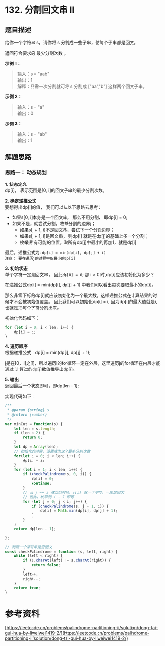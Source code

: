 
# 132. 分割回文串 II
## 题目描述 
给你一个字符串 s，请你将 s 分割成一些子串，使每个子串都是回文。  

返回符合要求的 最少分割次数 。  

**示例 1：**
> 输入：s = "aab"  
> 输出：1  
> 解释：只需一次分割就可将 s 分割成 ["aa","b"] 这样两个回文子串。  

**示例 2：**
> 输入：s = "a"  
> 输出：0  


**示例 3：**
> 输入：s = "ab"  
> 输出：1    

## 解题思路 
### 思路一： 动态规划 
**1. 状态定义**  
dp[i]， 表示范围是[0, i]的回文子串的最少分割次数。  

**2. 确定递推公式**   
要想得出dp[i]的值， 我们可以从以下思路去思考： 
- 如果s[0, i]本身是一个回文串， 那么不用分割， 即dp[i] = 0;
- 如果不是，就尝试分割，枚举分割的边界j；  
	- 如果s[j + 1, i]不是回文串，尝试下一个分割边界；
	- 如果s[j + 1, i]是回文串， 则dp[i] 就是在dp[j]的基础上多一个分割；
	- 枚举j所有可能的位置，取所有dp[j]中最小的再加1，就是dp[i]

最后，递推公式为:   `dp[i] = min(dp[i], dp[j] + i)`    
`注意： 要在遍历j的过程中取最小的dp[i]`  

**3. 初始状态**  
单个字符一定是回文串， 因此`dp[0] = 0`;
那 i > 0 时,dp[i]应该初始化为多少？

在递推公式dp[i] = min(dp[i], dp[j] + 1) 中我们可以看出每次要取最小的dp[i]。 

那么非零下标的dp[i]就应该初始化为一个最大数，这样递推公式在计算结果的时候才不会被初始值覆盖。 因此我们可以初始化dp[i] = i, 因为dp[i]的最大值就是i, 也就是把每个字符分割出来。

初始化代码如下：  

```javascript
for (let i = 0; i < len; i++) {
    dp[i] = i;
}
```
**4. 遍历顺序**  
根据递推公式：dp[i] = min(dp[i], dp[j] + 1);

j是在[0，i]之间，所以遍历i的for循环一定在外层，这里遍历j的for循环在内层才能通过 计算过的dp[j]数值推导出dp[i]。 

**5. 输出**  
返回最后一个状态即可，即dp[len - 1];

实现代码如下：  

```javascript
/**
 * @param {string} s
 * @return {number}
 */
var minCut = function(s) {
    let len = s.length;
    if (len < 2) {
        return 0;
    }
    let dp = Array(len);
    // 初始化的时候，设置成为这个最多分割次数
    for(let i = 0; i < len; i++) {
        dp[i] = i;
    }
    for (let i = 1; i < len; i++) {
        if (checkPalindrome(s, 0, i)) {
            dp[i] = 0;
            continue;
        }
        // 当 j == i 成立的时候，s[i] 就一个字符，一定是回文
        // 因此，枚举到 i - 1 即可
        for (let j = 0; j < i; j++) {
            if (checkPalindrome(s, j + 1, i)) {
                dp[i] = Math.min(dp[i], dp[j] + 1);
            }
        }
    }
    return dp[len - 1];

};

// 判断一个字符串是否回文
const checkPalindrome = function (s, left, right) {
    while (left < right) {
        if (s.charAt(left) != s.charAt(right)) {
            return false;
        }
        left++;
        right--;
    }
    return true;
} 
```

 # 参考资料 
 [https://leetcode.cn/problems/palindrome-partitioning-ii/solution/dong-tai-gui-hua-by-liweiwei1419-2/](https://leetcode.cn/problems/palindrome-partitioning-ii/solution/dong-tai-gui-hua-by-liweiwei1419-2/)
